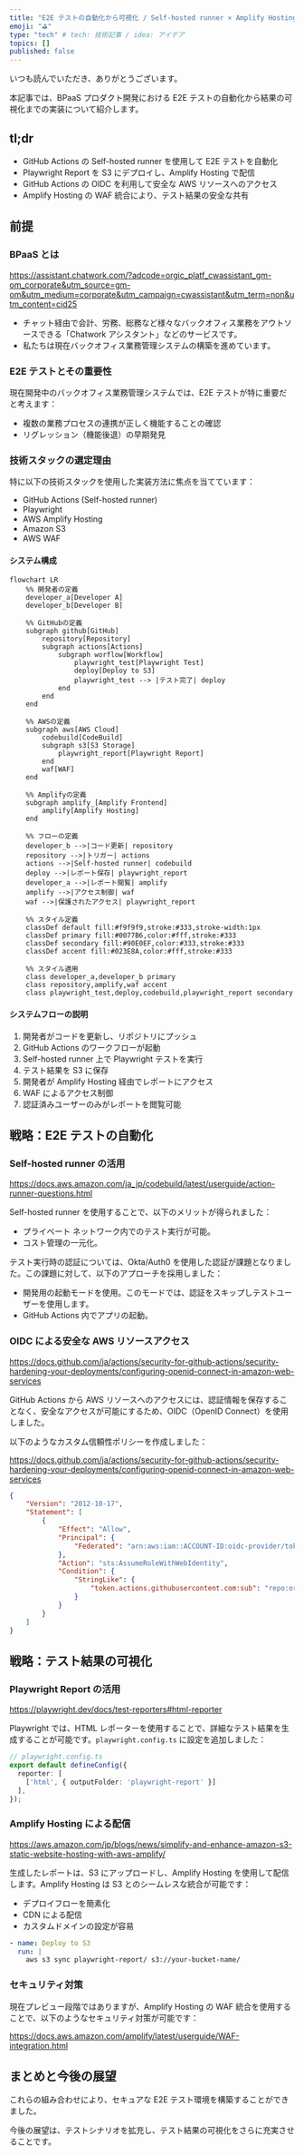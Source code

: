 ```yaml
---
title: "E2E テストの自動化から可視化 / Self-hosted runner × Amplify Hosting"
emoji: "⛳"
type: "tech" # tech: 技術記事 / idea: アイデア
topics: []
published: false
---
```


いつも読んでいただき、ありがとうございます。

本記事では、BPaaS プロダクト開発における E2E テストの自動化から結果の可視化までの実装について紹介します。

## tl;dr

- GitHub Actions の Self-hosted runner を使用して E2E テストを自動化
- Playwright Report を S3 にデプロイし、Amplify Hosting で配信
- GitHub Actions の OIDC を利用して安全な AWS リソースへのアクセス
- Amplify Hosting の WAF 統合により、テスト結果の安全な共有

## 前提

### BPaaS とは

https://assistant.chatwork.com/?adcode=orgic_platf_cwassistant_gm-om_corporate&utm_source=gm-om&utm_medium=corporate&utm_campaign=cwassistant&utm_term=non&utm_content=cid25

- チャット経由で会計、労務、総務など様々なバックオフィス業務をアウトソースできる「Chatwork アシスタント」などのサービスです。
- 私たちは現在バックオフィス業務管理システムの構築を進めています。

### E2E テストとその重要性

現在開発中のバックオフィス業務管理システムでは、E2E テストが特に重要だと考えます：

- 複数の業務プロセスの連携が正しく機能することの確認
- リグレッション（機能後退）の早期発見

### 技術スタックの選定理由

特に以下の技術スタックを使用した実装方法に焦点を当てています：

- GitHub Actions (Self-hosted runner)
- Playwright
- AWS Amplify Hosting
- Amazon S3
- AWS WAF

#### システム構成

```mermaid
flowchart LR
    %% 開発者の定義
    developer_a[Developer A]
    developer_b[Developer B]

    %% GitHubの定義
    subgraph github[GitHub]
        repository[Repository]
        subgraph actions[Actions]
            subgraph worflow[Workflow]
                playwright_test[Playwright Test]
                deploy[Deploy to S3]
                playwright_test --> |テスト完了| deploy
            end
        end
    end

    %% AWSの定義
    subgraph aws[AWS Cloud]
        codebuild[CodeBuild]
        subgraph s3[S3 Storage]
            playwright_report[Playwright Report]
        end
        waf[WAF]
    end

    %% Amplifyの定義
    subgraph amplify_[Amplify Frontend]
        amplify[Amplify Hosting]
    end

    %% フローの定義
    developer_b -->|コード更新| repository
    repository -->|トリガー| actions
    actions -->|Self-hosted runner| codebuild
    deploy -->|レポート保存| playwright_report
    developer_a -->|レポート閲覧| amplify
    amplify -->|アクセス制御| waf
    waf -->|保護されたアクセス| playwright_report

    %% スタイル定義
    classDef default fill:#f9f9f9,stroke:#333,stroke-width:1px
    classDef primary fill:#0077B6,color:#fff,stroke:#333
    classDef secondary fill:#90E0EF,color:#333,stroke:#333
    classDef accent fill:#023E8A,color:#fff,stroke:#333

    %% スタイル適用
    class developer_a,developer_b primary
    class repository,amplify,waf accent
    class playwright_test,deploy,codebuild,playwright_report secondary
```

#### システムフローの説明

1. 開発者がコードを更新し、リポジトリにプッシュ
1. GitHub Actions のワークフローが起動
1. Self-hosted runner 上で Playwright テストを実行
1. テスト結果を S3 に保存
1. 開発者が Amplify Hosting 経由でレポートにアクセス
1. WAF によるアクセス制御
1. 認証済みユーザーのみがレポートを閲覧可能

## 戦略：E2E テストの自動化

### Self-hosted runner の活用

https://docs.aws.amazon.com/ja_jp/codebuild/latest/userguide/action-runner-questions.html

Self-hosted runner を使用することで、以下のメリットが得られました：

- プライベート ネットワーク内でのテスト実行が可能。
- コスト管理の一元化。

テスト実行時の認証については、Okta/Auth0 を使用した認証が課題となりました。この課題に対して、以下のアプローチを採用しました：

- 開発用の起動モードを使用。このモードでは、認証をスキップしテストユーザーを使用します。
- GitHub Actions 内でアプリの起動。

### OIDC による安全な AWS リソースアクセス

https://docs.github.com/ja/actions/security-for-github-actions/security-hardening-your-deployments/configuring-openid-connect-in-amazon-web-services

GitHub Actions から AWS リソースへのアクセスには、認証情報を保存することなく、安全なアクセスが可能にするため、OIDC（OpenID Connect）を使用しました。

以下のようなカスタム信頼性ポリシーを作成しました：

https://docs.github.com/ja/actions/security-for-github-actions/security-hardening-your-deployments/configuring-openid-connect-in-amazon-web-services

```json
{
    "Version": "2012-10-17",
    "Statement": [
        {
            "Effect": "Allow",
            "Principal": {
                "Federated": "arn:aws:iam::ACCOUNT-ID:oidc-provider/token.actions.githubusercontent.com"
            },
            "Action": "sts:AssumeRoleWithWebIdentity",
            "Condition": {
                "StringLike": {
                    "token.actions.githubusercontent.com:sub": "repo:organization/repository:*"
                }
            }
        }
    ]
}
```

## 戦略：テスト結果の可視化

### Playwright Report の活用

https://playwright.dev/docs/test-reporters#html-reporter

Playwright では、HTML レポーターを使用することで、詳細なテスト結果を生成することが可能です。`playwright.config.ts` に設定を追加しました：

```typescript
// playwright.config.ts
export default defineConfig({
  reporter: [
    ['html', { outputFolder: 'playwright-report' }]
  ],
});
```

### Amplify Hosting による配信

https://aws.amazon.com/jp/blogs/news/simplify-and-enhance-amazon-s3-static-website-hosting-with-aws-amplify/

生成したレポートは、S3 にアップロードし、Amplify Hosting を使用して配信します。Amplify Hosting は S3 とのシームレスな統合が可能です：

- デプロイフローを簡素化
- CDN による配信
- カスタムドメインの設定が容易

```yaml
- name: Deploy to S3
  run: |
    aws s3 sync playwright-report/ s3://your-bucket-name/
```

### セキュリティ対策

現在プレビュー段階ではありますが、Amplify Hosting の WAF 統合を使用することで、以下のようなセキュリティ対策が可能です：

https://docs.aws.amazon.com/amplify/latest/userguide/WAF-integration.html

## まとめと今後の展望

これらの組み合わせにより、セキュアな E2E テスト環境を構築することができました。

今後の展望は、テストシナリオを拡充し、テスト結果の可視化をさらに充実させることです。
